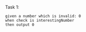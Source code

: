 Task 1:
  ````
  given a number which is invalid: 0
  when check is interestingNumber
  then output 0
  ````